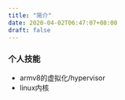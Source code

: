 ```yaml
---
title: "简介"
date: 2020-04-02T06:47:07+08:00
draft: false
---
```


### 个人技能

* armv8的虚拟化/hypervisor
* linux内核

